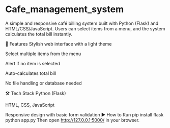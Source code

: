 # Cafe_management_system
A simple and responsive café billing system built with Python (Flask) and HTML/CSS/JavaScript. Users can select items from a menu, and the system calculates the total bill instantly.

🚀 Features
Stylish web interface with a light theme

Select multiple items from the menu

Alert if no item is selected

Auto-calculates total bill

No file handling or database needed

🛠️ Tech Stack
Python (Flask)

HTML, CSS, JavaScript

Responsive design with basic form validation
▶️ How to Run
pip install flask
python app.py
Then open http://127.0.0.1:5000/ in your browser.

